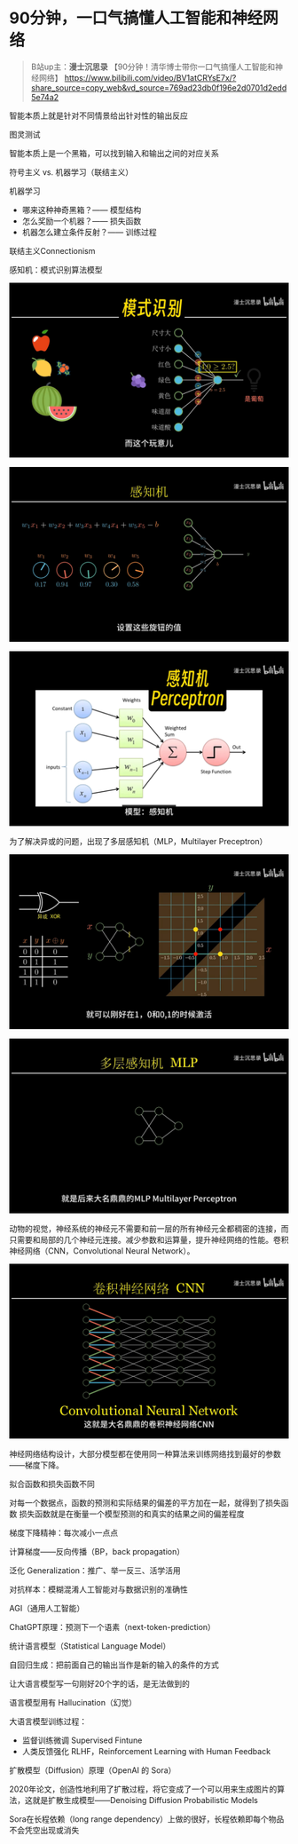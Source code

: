 # 90分钟，一口气搞懂人工智能和神经网络

> B站up主：**漫士沉思录**
> 【90分钟！清华博士带你一口气搞懂人工智能和神经网络】 https://www.bilibili.com/video/BV1atCRYsE7x/?share_source=copy_web&vd_source=769ad23db0f196e2d0701d2edd5e74a2

智能本质上就是针对不同情景给出针对性的输出反应

图灵测试

智能本质上是一个黑箱，可以找到输入和输出之间的对应关系

符号主义 vs. 机器学习（联结主义）

机器学习

- 哪来这种神奇黑箱？—— 模型结构
- 怎么奖励一个机器？—— 损失函数
- 机器怎么建立条件反射？—— 训练过程

联结主义Connectionism

感知机：模式识别算法模型

![59fe3a801d2dc641b9a1357731197e11](人工智能和神经网络.assets/59fe3a801d2dc641b9a1357731197e11.jpeg)

![d539768eea9a5404cfeb94ac8cc8f6f4](人工智能和神经网络.assets/d539768eea9a5404cfeb94ac8cc8f6f4.jpeg)

![cadcb0f0f0fd6d1040a2977c17e0ceeb](人工智能和神经网络.assets/cadcb0f0f0fd6d1040a2977c17e0ceeb.jpeg)

为了解决异或的问题，出现了多层感知机（MLP，Multilayer Preceptron）

![f91599c906ff7772871566f6090eabd2](人工智能和神经网络.assets/f91599c906ff7772871566f6090eabd2.jpeg)

![2f0372b7c81a49e38ef2a10662d5f96e](人工智能和神经网络.assets/2f0372b7c81a49e38ef2a10662d5f96e.jpeg)

动物的视觉，神经系统的神经元不需要和前一层的所有神经元全都稠密的连接，而只需要和局部的几个神经元连接。减少参数和运算量，提升神经网络的性能。卷积神经网络（CNN，Convolutional Neural Network）。

![c5faf2c3c77e1132cf5b1eef45ac682d](人工智能和神经网络.assets/c5faf2c3c77e1132cf5b1eef45ac682d.jpeg)

神经网络结构设计，大部分模型都在使用同一种算法来训练网络找到最好的参数——梯度下降。

拟合函数和损失函数不同

对每一个数据点，函数的预测和实际结果的偏差的平方加在一起，就得到了损失函数
损失函数就是在衡量一个模型预测的和真实的结果之间的偏差程度

梯度下降精神：每次减小一点点

计算梯度——反向传播（BP，back propagation）



泛化 Generalization：推广、举一反三、活学活用

对抗样本：模糊混淆人工智能对与数据识别的准确性



AGI（通用人工智能）

ChatGPT原理：预测下一个语素（next-token-prediction）

统计语言模型（Statistical Language Model）

自回归生成：把前面自己的输出当作是新的输入的条件的方式

让大语言模型写一句刚好20个字的话，是无法做到的

语言模型用有 Hallucination（幻觉）

大语言模型训练过程：

- 监督训练微调 Supervised Fintune
- 人类反馈强化 RLHF，Reinforcement Learning with Human Feedback



扩散模型（Diffusion）原理（OpenAI 的 Sora）

2020年论文，创造性地利用了扩散过程，将它变成了一个可以用来生成图片的算法，这就是扩散生成模型——Denoising Diffusion Probabilistic Models

Sora在长程依赖（long range dependency）上做的很好，长程依赖即每个物品不会凭空出现或消失


